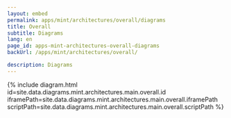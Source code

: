 ```yaml
---
layout: embed
permalink: apps/mint/architectures/overall/diagrams
title: Overall
subtitle: Diagrams
lang: en
page_id: apps-mint-architectures-overall-diagrams
backUrl: /apps/mint/architectures/overall/

description: Diagrams
---
```

{% include diagram.html id=site.data.diagrams.mint.architectures.main.overall.id iframePath=site.data.diagrams.mint.architectures.main.overall.iframePath scriptPath=site.data.diagrams.mint.architectures.main.overall.scriptPath %}